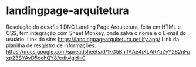 # landingpage-arquitetura
Resolução do desafio 1 DNC Landing Page Arquitetura, feita em HTML e CSS, tem integração com Sheet Monkey, onde salva o nome e o E-mail do usuário.
Link do site: https://landingpagearquitetura.netlify.app/
Link da planilha de resgistro de informações: https://docs.google.com/spreadsheets/d/1kG5BhifAAe4iXLARYaZyY282nFpxp23SYAvD5cehQY8/edit#gid=0
